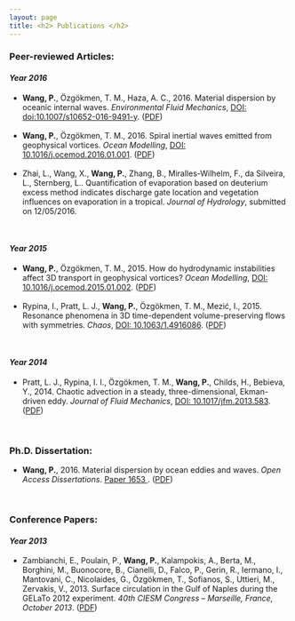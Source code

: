 ```yaml
---
layout: page
title: <h2> Publications </h2>
---
```


<body>
<h3>Peer-reviewed Articles:</h3>
<h4><strong><em>Year 2016</em></strong></h4>
<ul>
  <li><strong>Wang, P.</strong>, Özgökmen, T. M., Haza, A. C., 2016. Material dispersion by oceanic internal waves. <em>Environmental Fluid Mechanics</em>, <a href="http://link.springer.com/article/10.1007%2Fs10652-016-9491-y" target="_blank"> DOI: doi:10.1007/s10652-016-9491-y</a>. (<a href="./2016/2016_3_Wang_EFM.pdf" target="_blank">PDF</a>)</li>
  <br />
  <li><strong>Wang, P.</strong>, Özgökmen, T. M., 2016. Spiral inertial waves emitted from geophysical vortices. <em>Ocean Modelling</em>, <a href="http://dx.doi.org/10.1016/j.ocemod.2016.01.001" target="_blank"> DOI: 10.1016/j.ocemod.2016.01.001</a>. (<a href="./2016/2016_1_Wang_OM.pdf" target="_blank">PDF</a>)</li>
  <br />
  <li> Zhai, L., Wang, X., <strong>Wang, P.</strong>, Zhang, B., Miralles-Wilhelm, F., da Silveira, L., Sternberg, L.. Quantification of evaporation based on deuterium excess method indicates discharge gate location and vegetation influences on evaporation in a tropical. <em>Journal of Hydrology</em>, submitted on 12/05/2016.</li>
</ul>
<p>&nbsp;</p>
    
<h4><strong><em>Year 2015</em></strong></h4>
<ul>  
  <li><strong>Wang, P.</strong>, Özgökmen, T. M., 2015. How do hydrodynamic instabilities affect 3D transport in geophysical vortices? <em>Ocean Modelling</em>, <a href="http://dx.doi.org/10.1016/j.ocemod.2015.01.002" target="_blank"> DOI: 10.1016/j.ocemod.2015.01.002</a>. (<a href="./2015/1_2015_Wang_OM.pdf" target="_blank">PDF</a>)</li>
  <br />
  <li>Rypina, I., Pratt, L. J., <strong>Wang, P.</strong>, Özgökmen, T. M., Mezić, I., 2015. Resonance phenomena in 3D time-dependent volume-preserving flows with symmetries. <em>Chaos</em>, <a href="http://dx.doi.org/10.1063/1.4916086" target="_blank"> DOI: 10.1063/1.4916086</a>. (<a href="./2015/2_2015_Rypina_C.pdf" target="_blank">PDF</a>)</li>
</ul>
<p>&nbsp;</p>
    
<h4><strong><em>Year 2014</em></strong></h4>
<ul>
  <li>Pratt, L. J., Rypina, I. I., Özgökmen, T. M., <strong>Wang, P.</strong>, Childs, H., Bebieva, Y., 2014. Chaotic advection in a steady, three-dimensional, Ekman-driven eddy. <em>Journal of Fluid Mechanics</em>, <a href="http://dx.doi.org/10.1017/jfm.2013.583" target="_blank"> DOI: 10.1017/jfm.2013.583</a>. (<a href="" target="_blank">PDF</a>)</li>
</ul>
<p>&nbsp;</p>
    
<h3>Ph.D. Dissertation:</h3>
    <ul>
        <li><strong>Wang, P.</strong>, 2016. Material dispersion by ocean eddies and waves. <em>Open Access Dissertations</em>. <a href="http://scholarlyrepository.miami.edu/oa_dissertations/1653/" target="_blank"> Paper 1653 </a>. (<a href="./2016/2016_2_Wang_OAD.pdf" target="_blank">PDF</a>)</li>
    </ul>
<p>&nbsp;</p>
    
<h3>Conference Papers:</h3>
    <h4><strong><em>Year 2013</em></strong></h4>
    <ul>
        <li>Zambianchi, E., Poulain, P., <strong>Wang, P.</strong>,  Kalampokis, A.,  Berta, M.,  Borghini, M.,  Buonocore, B.,  Cianelli, D.,  Falco, P.,  Gerin, R.,  Iermano, I.,  Mantovani, C.,  Nicolaides, G., Özgökmen, T.,  Sofianos, S.,  Uttieri, M.,  Zervakis, V., 2013. Surface circulation in the Gulf of Naples during the GELaTo 2012 experiment. <em>40th CIESM Congress – Marseille, France, October 2013</em>. (<a href="./2013/2013_Zambianchi_CIESM.pdf" target="_blank">PDF</a>)</li>
    </ul>
<p>&nbsp;</p>
<p>&nbsp;</p>
<p>&nbsp;</p>

</body>
